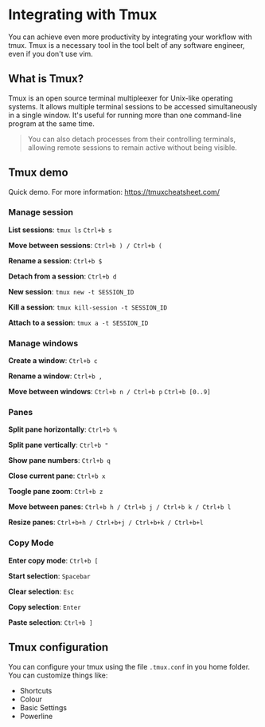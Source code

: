 # Integrating with Tmux
You can achieve even more productivity by integrating your workflow with tmux.
Tmux is a necessary tool in the tool belt of any software engineer, even if you
don't use vim.

## What is Tmux?
Tmux is an open source terminal multipleexer for Unix-like operating systems.
It allows multiple terminal sessions to be accessed simultaneously in a single
window.
It's useful for running more than one command-line program at the same time.

> You can also detach processes from their controlling terminals, allowing
> remote sessions to remain active without being visible.

## Tmux demo
Quick demo. For more information: https://tmuxcheatsheet.com/

### Manage session
**List sessions**:
`tmux ls`
`Ctrl+b s`

**Move between sessions**:
`Ctrl+b ) / Ctrl+b (`

**Rename a session**:
`Ctrl+b $`

**Detach from a session**:
`Ctrl+b d`

**New session**:
`tmux new -t SESSION_ID`

**Kill a session**:
`tmux kill-session -t SESSION_ID`

**Attach to a session**:
`tmux a -t SESSION_ID`

### Manage windows
**Create a window**:
`Ctrl+b c`

**Rename a window**:
`Ctrl+b ,`

**Move between windows**:
`Ctrl+b n / Ctrl+b p`
``Ctrl+b [0..9]``

### Panes
**Split pane horizontally**:
`Ctrl+b %`

**Split pane vertically**:
`Ctrl+b "`

**Show pane numbers**:
`Ctrl+b q`

**Close current pane**:
`Ctrl+b x`

**Toogle pane zoom**:
`Ctrl+b z`

**Move between panes**:
`Ctrl+b h / Ctrl+b j / Ctrl+b k / Ctrl+b l`

**Resize panes**:
`Ctrl+b+h / Ctrl+b+j / Ctrl+b+k / Ctrl+b+l`

### Copy Mode
**Enter copy mode**:
`Ctrl+b [`

**Start selection**:
`Spacebar`

**Clear selection**:
`Esc`

**Copy selection**:
`Enter`

**Paste selection**:
`Ctrl+b ]`

## Tmux configuration
You can configure your tmux using the file `.tmux.conf` in you home folder.
You can customize things like:
- Shortcuts
- Colour
- Basic Settings
- Powerline

